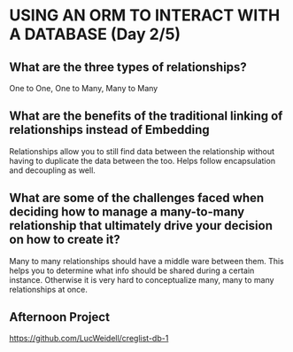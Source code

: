 # USING AN ORM TO INTERACT WITH A DATABASE  (Day 2/5)

## What are the three types of relationships?
One to One,
One to Many,
Many to Many

## What are the benefits of the traditional linking of relationships instead of Embedding
Relationships allow you to still find data between the relationship without having to
duplicate the data between the too. Helps follow encapsulation and decoupling as well.

## What are some of the challenges faced when deciding how to manage a many-to-many relationship that ultimately drive your decision on how to create it?
Many to many relationships should have a middle ware between them. This helps you to determine what
info should be shared during a certain instance. Otherwise it is very hard to conceptualize many, many to many
relationships at once.

## Afternoon Project
https://github.com/LucWeidell/creglist-db-1